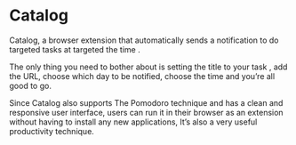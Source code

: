 # Catalog
Catalog, a browser extension that automatically sends a notification to do targeted tasks at targeted the time .

The only thing you need to bother about is setting the title to your task , add the URL, choose which day to be notified, choose the time and you’re all good to go.

Since Catalog also supports The Pomodoro technique and has a clean and responsive user interface, users can run it in their browser as an extension without having to install any new applications, It’s also a very useful productivity technique.
